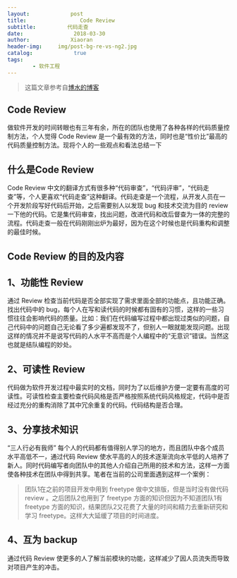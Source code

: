 ```yaml
---
layout:             post
title:                 Code Review
subtitle:          代码走查
date:      	         2018-03-30
author:             Xiaoran
header-img:     img/post-bg-re-vs-ng2.jpg
catalog: 	         true
tags:
        - 软件工程
---
```


> 这篇文章参考自[博水的博客](https://www.cnblogs.com/qingquan/archive/2010/10/14/1851740.html) 


Code Review
-
做软件开发的时间转眼也有三年有余，所在的团队也使用了各种各样的代码质量控制方法，个人觉得 Code Review 是一个最有效的方法，同时也是“性价比”最高的代码质量控制方法。现将个人的一些观点和看法总结一下


什么是Code Review
-
Code Review 中文的翻译方式有很多种“代码审查”，“代码评审”，“代码走查”等，个人更喜欢“代码走查”这种翻译。代码走查是一个流程，从开发人员在一个开发阶段写好代码后开始，之后需要别人以发现 bug 和技术交流为目的 review 一下他的代码。它是集代码审查，找出问题，改进代码和改后督查为一体的完整的流程。代码走查一般在代码刚刚出炉为最好，因为在这个时候也是代码重构和调整的最佳时候。


Code Review 的目的及内容
-

1、功能性 Review
-
通过 Review 检查当前代码是否全部实现了需求里面全部的功能点，且功能正确。找出代码中的 bug，每个人在写和读代码的时候都有固有的习惯，这样的一些习惯往往会影响代码的质量。比如：我们在代码编写过程中都出现过类似的问题，自己代码中的问题自己无论看了多少遍都发现不了，但别人一眼就能发现问题。出现这样的情况并不是说写代码的人水平不高而是个人编程中的“无意识”错误。当然这也就是结队编程的妙处。

2、可读性 Review
-
代码做为软件开发过程中最实时的文档，同时为了以后维护方便一定要有高度的可读性。可读性检查主要检查代码风格是否严格按照系统代码风格规定，代码中是否经过充分的重构消除了其中冗余重复的代码。代码结构是否合理。

3、分享技术知识
-
“三人行必有我师” 每个人的代码都有值得别人学习的地方，而且团队中各个成员水平高低不一，通过代码 Review 使水平高的人的技术逐渐流向水平低的人培养了新人。同时代码编写者向团队中的其他人介绍自己所用的技术和方法，这样一方面使各种技术在团队中得到共享。笔者在当前的公司里面遇到这样一个案例：
>团队1在之前的项目开发中用到 freetype 做中文排版，但是当时没有做代码 review 。之后团队2也用到了 freetype 方面的知识但因为不知道团队1有 freetype 方面的知识，结果团队2又花费了大量的时间和精力去重新研究和学习 freetype。这样大大延缓了项目的时间进度。

4、互为 backup
-
通过代码 Review 使更多的人了解当前模块的功能，这样减少了因人员流失而导致对项目产生的冲击。
